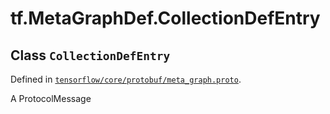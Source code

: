 <div itemscope itemtype="http://developers.google.com/ReferenceObject">
<meta itemprop="name" content="tf.MetaGraphDef.CollectionDefEntry" />
<meta itemprop="path" content="Stable" />
</div>

# tf.MetaGraphDef.CollectionDefEntry

## Class `CollectionDefEntry`





Defined in [`tensorflow/core/protobuf/meta_graph.proto`](https://www.tensorflow.org/code/tensorflow/core/protobuf/meta_graph.proto).

A ProtocolMessage

